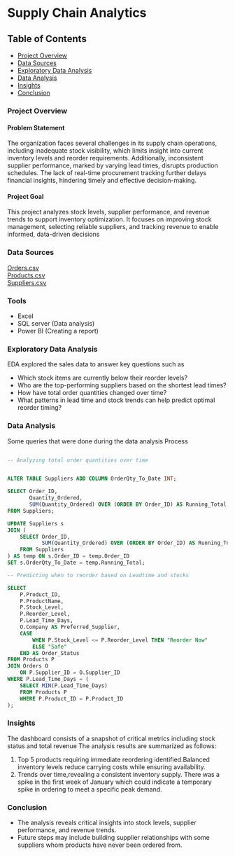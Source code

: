 # Supply Chain Analytics

## Table of Contents
- [Project Overview](#project-overview)
- [Data Sources](#data-sources)
- [Exploratory Data Analysis](#exploratory-data-analysis)
- [Data Analysis](#data-analysis)
- [Insights](#insights)
- [Conclusion](#conclusion)


### Project Overview  
#### Problem Statement
The organization faces several challenges in its supply chain operations, including inadequate stock visibility, which limits insight into current inventory levels and reorder requirements. Additionally, inconsistent supplier performance, marked by varying lead times, disrupts production schedules. The lack of real-time procurement tracking further delays financial insights, hindering timely and effective decision-making.
#### Project Goal
This project analyzes stock levels, supplier performance, and revenue trends to support inventory optimization. It focuses on improving stock management, selecting reliable suppliers, and tracking revenue to enable informed, data-driven decisions

### Data Sources
[Orders.csv](https://github.com/LMjuju10/Supply-Chain-analytics/blob/main/Orders.csv)    
[Products.csv](https://github.com/LMjuju10/Supply-Chain-analytics/blob/main/Products.csv)   
[Suppliers.csv]( https://github.com/LMjuju10/Supply-Chain-analytics/blob/main/Suppliers.csv)     

### Tools 
- Excel
- SQL server (Data analysis)
- Power BI (Creating a report)


### Exploratory Data Analysis
EDA explored the sales data to answer key questions such as
- Which stock items are currently below their reorder levels?
- Who are the top-performing suppliers based on the shortest lead times?
- How have total order quantities changed over time?
- What patterns in lead time and stock trends can help predict optimal reorder timing?


### Data Analysis

Some queries that were done during the data analysis Process

```Sql

-- Analyzing total order quantities over time


ALTER TABLE Suppliers ADD COLUMN OrderQty_To_Date INT;

SELECT Order_ID, 
       Quantity_Ordered, 
       SUM(Quantity_Ordered) OVER (ORDER BY Order_ID) AS Running_Total
FROM Suppliers;

UPDATE Suppliers s
JOIN (
    SELECT Order_ID, 
           SUM(Quantity_Ordered) OVER (ORDER BY Order_ID) AS Running_Total
    FROM Suppliers
) AS temp ON s.Order_ID = temp.Order_ID
SET s.OrderQty_To_Date = temp.Running_Total;

-- Predicting when to reorder based on Leadtime and stocks

SELECT 
    P.Product_ID,
    P.ProductName,
    P.Stock_Level,
    P.Reorder_Level,
    P.Lead_Time_Days,
    O.Company AS Preferred_Supplier,
    CASE
        WHEN P.Stock_Level <= P.Reorder_Level THEN "Reorder Now"
        ELSE "Safe"
    END AS Order_Status
FROM Products P
JOIN Orders O 
    ON P.Supplier_ID = O.Supplier_ID
WHERE P.Lead_Time_Days = (
    SELECT MIN(P.Lead_Time_Days) 
    FROM Products P 
    WHERE P.Product_ID = P.Product_ID
);
```

### Insights


The dashboard consists of a snapshot of critical metrics including stock status and total revenue
The analysis results are summarized as follows:
1. Top 5 products requiring immediate reordering identified.Balanced inventory levels reduce carrying costs while ensuring availability.
2. Trends over time,revealing a consistent inventory supply. There was a spike in the first week of January which could indicate a temporary spike in ordering to meet a specific peak demand.

### Conclusion
- The analysis reveals critical insights into stock levels, supplier performance, and revenue trends.
- Future steps may include building supplier relationships with some suppliers whom products have never been ordered from.

